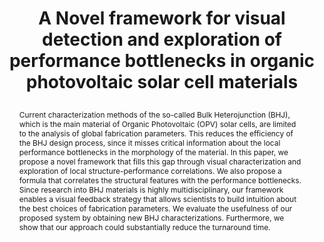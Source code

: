 ---
# this file is written in YAML http://docs.ansible.com/ansible/latest/YAMLSyntax.html
# all lines with a leading sharp are comments and will not be compiled
# longer blocks of text should start with a a leading > to escape all special characters
  
# URL handle for generated webpage
slug:       bhjbottlenecks

#specifies layout to be used for page generation (do not modify)
layout:     publication

#publication title
title:      >
   A Novel framework for visual detection and exploration of performance bottlenecks in organic photovoltaic solar cell materials

#include in selected publications on front page (optional, delete line if not applicable)
#display: selected

#list all publication authors in correct order
authors:
 - Amal Aboulhassan
 - Daniel Baum
 - Olga Wodo
 - Baskar Ganapathysubramanian
 - Aram Amassian
 - Markus Hadwiger 
 
#insert publication venue (displayed on publication page)
venue:      >
   Computer Graphics Forum, Vol.34, No.3 (Proceedings Eurographics/IEEE Symposium on Visualization, Eurovis 2015), pp. 401-410
   
#insert short venue (displayed in box in publication list)
shortvenue: >
   Eurovis 2015

#specify publication year
year:       2015

#insert abstract of publication
abstract:   >
   Current characterization methods of the so-called Bulk Heterojunction (BHJ), which is the main material of Organic Photovoltaic (OPV) solar cells, are limited to the analysis of global fabrication parameters. This reduces the efficiency of the BHJ design process, since it misses critical information about the local performance bottlenecks in the morphology of the material. In this paper, we propose a novel framework that fills this gap through visual characterization and exploration of local structure-performance correlations. We also propose a formula that correlates the structural features with the performance bottlenecks. Since research into BHJ materials is highly multidisciplinary, our framework enables a visual feedback strategy that allows scientists to build intuition about the best choices of fabrication parameters. We evaluate the usefulness of our proposed system by obtaining new BHJ characterizations. Furthermore, we show that our approach could substantially reduce the turnaround time.

#link to hi-res teaser image of publication (please make sure the image is wide, e.g. aspect ratio between 4:2 and 4:1) 
teaser:     './publications/2015_aboulhassan_bhjbottlenecks.png'

#link to smaller thumbnail image of publication (please make sure the aspect ratio is 3:2, suggested size is 150x100px)
thumbnail:  './publications/2015_aboulhassan_thumbnail.png'

#link to publication video (optional): you can either upload the video to our website (insert local link) or host it on youtube or vimeo (in this case insert the youtube/vimeo link)
#video:      'https://www.youtube.com/watch?v=xxxxxx'

#link to publication pdf (optional)
pdf:        './publications/2015_aboulhassan_bhjbottlenecks.pdf'

#insert citation. please format citation by inserting <br> at line breaks, &nbsp;&nbsp; will insert a tab character to prettify the citation
citation:   >
  @article{Aboulhassan2015BHJBottlenecks,<br>
   &nbsp;&nbsp;title = {A Novel Framework for Visual Detection and Exploration of Performance Bottlenecks in Organic Photovoltaic Solar Cell Materials},<br>
   &nbsp;&nbsp;author = {Aboulhassan, Amal and Baum, Daniel and Wodo, Olga and Ganapathysubramanian, Baskar and Amassian, Aram and Hadwiger, Markus},<br>
   &nbsp;&nbsp;journal = {Computer Graphics Forum (Proceedings Eurographics/IEEE Symposium on Visualization, Eurovis 2015)},<br>
   &nbsp;&nbsp;year = {2015}<br>
   &nbsp;&nbsp;volume = {34},<br>
   &nbsp;&nbsp;number = {3},<br>
   &nbsp;&nbsp;pages = {401--410},<br>
  }

#insert links to additional material for the publication (optional)
#links need a title, a URL and a type (this defines the link icon) which can be one of the following values: code, archive, files, slides or text (this is the default icon)
#links: 
# - title: ExampleCode
#   type:  code
#   url:   './publications/supplementary1.zip' 
# - title: ExampleSlides
#   type:  slides
#   url:   './publications/presentation.pptx' 

#don't forget the leading and trailing --- in a YAML file
---